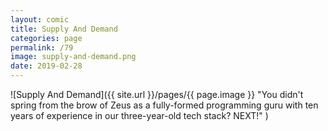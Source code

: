 ```yaml
---
layout: comic
title: Supply And Demand
categories: page
permalink: /79
image: supply-and-demand.png
date: 2019-02-28
---
```


![Supply And Demand]({{ site.url }}/pages/{{ page.image }} "You didn't spring from the brow of Zeus as a fully-formed programming guru with ten years of experience in our three-year-old tech stack? NEXT!" )